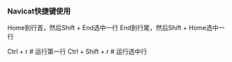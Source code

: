 ### Navicat快捷键使用

Home到行首，然后Shift + End选中一行
End到行尾，然后Shift + Home选中一行

Ctrl + r    # 运行第一行
Ctrl + Shift + r    #   运行选中行
